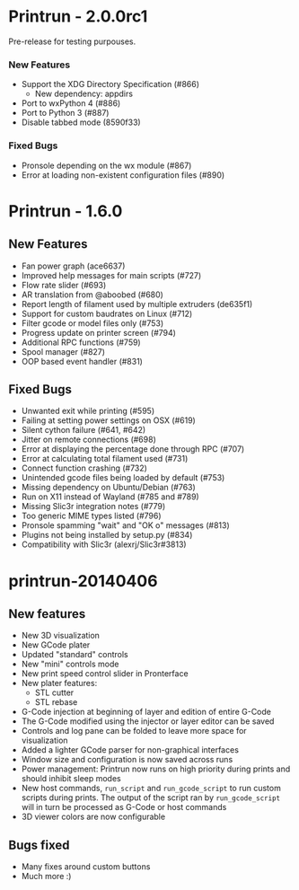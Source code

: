 Printrun - 2.0.0rc1
====================

Pre-release for testing purpouses.

### New Features

 - Support the XDG Directory Specification (#866)
    * New dependency: appdirs
 - Port to wxPython 4 (#886)
 - Port to Python 3 (#887)
 - Disable tabbed mode (8590f33)
 
### Fixed Bugs

 - Pronsole depending on the wx module (#867)
 - Error at loading non-existent configuration files (#890)


Printrun - 1.6.0
================

New Features
------------

- Fan power graph (ace6637)
- Improved help messages for main scripts (#727)
- Flow rate slider (#693)
- AR translation from @aboobed (#680)
- Report length of filament used by multiple extruders (de635f1)
- Support for custom baudrates on Linux (#712)
- Filter gcode or model files only (#753)
- Progress update on printer screen (#794)
- Additional RPC functions (#759)
- Spool manager (#827)
- OOP based event handler (#831)

Fixed Bugs
----------

- Unwanted exit while printing (#595)
- Failing at setting power settings on OSX (#619)
- Silent cython failure (#641, #642)
- Jitter on remote connections (#698)
- Error at displaying the percentage done through RPC (#707)
- Error at calculating total filament used (#731)
- Connect function crashing (#732)
- Unintended gcode files being loaded by default (#753)
- Missing dependency on Ubuntu/Debian (#763)
- Run on X11 instead of Wayland (#785 and #789)
- Missing Slic3r integration notes (#779)
- Too generic MIME types listed (#796)
- Pronsole spamming "wait" and "OK o" messages (#813)
- Plugins not being installed by setup.py (#834)
- Compatibility with Slic3r (alexrj/Slic3r#3813)


printrun-20140406
=================

New features
------------

- New 3D visualization
- New GCode plater
- Updated "standard" controls
- New "mini" controls mode
- New print speed control slider in Pronterface
- New plater features:
  * STL cutter
  * STL rebase
- G-Code injection at beginning of layer and edition of entire G-Code
- The G-Code modified using the injector or layer editor can be saved
- Controls and log pane can be folded to leave more space for visualization
- Added a lighter GCode parser for non-graphical interfaces
- Window size and configuration is now saved across runs
- Power management: Printrun now runs on high priority during prints and should
  inhibit sleep modes
- New host commands, `run_script` and `run_gcode_script` to run custom scripts
  during prints. The output of the script ran by `run_gcode_script` will in
  turn be processed as G-Code or host commands
- 3D viewer colors are now configurable

Bugs fixed
----------

- Many fixes around custom buttons
- Much more :)

[Printrun - UNRELEASED]: https://github.com/kliment/Printrun/compare/printrun-20150310...HEAD
